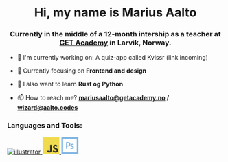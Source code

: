 <h1 align="center">Hi, my name is Marius Aalto</h1>
<h3 align="center">Currently in the middle of a 12-month intership as a teacher at <a href="http://getacademy.no">GET Academy</a> in Larvik, Norway.</h3>

- 🔭 I'm currently working on: A quiz-app called Kvissr (link incoming)
  
- 🌱 Currently focusing on **Frontend and design**

- 🌱 I also want to learn **Rust og Python**

- 📫 How to reach me? **mariusaalto@getacademy.no / wizard@aalto.codes**


<h3 align="left">Languages and Tools:</h3>
<p align="left"> <a href="https://www.adobe.com/in/products/illustrator.html" target="_blank" rel="noreferrer"> <img src="https://www.vectorlogo.zone/logos/adobe_illustrator/adobe_illustrator-icon.svg" alt="illustrator" width="40" height="40"/> </a> <a href="https://developer.mozilla.org/en-US/docs/Web/JavaScript" target="_blank" rel="noreferrer"> <img src="https://raw.githubusercontent.com/devicons/devicon/master/icons/javascript/javascript-original.svg" alt="javascript" width="40" height="40"/> </a> <a href="https://www.photoshop.com/en" target="_blank" rel="noreferrer"> <img src="https://raw.githubusercontent.com/devicons/devicon/master/icons/photoshop/photoshop-line.svg" alt="photoshop" width="40" height="40"/> </a> </p>
